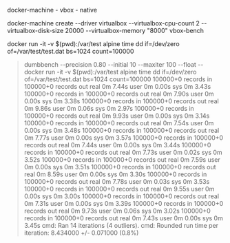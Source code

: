 docker-machine - vbox - native

 docker-machine create --driver virtualbox --virtualbox-cpu-count 2 --virtualbox-disk-size 20000 --virtualbox-memory "8000" vbox-bench

 docker run -it -v $(pwd):/var/test alpine time dd if=/dev/zero of=/var/test/test.dat bs=1024 count=100000

> dumbbench --precision 0.80 --initial 10 --maxiter 100 --float -- docker run -it -v $(pwd):/var/test alpine time dd if=/dev/zero of=/var/test/test.dat bs=1024 count=100000
100000+0 records in
100000+0 records out
real	0m 7.44s
user	0m 0.00s
sys	0m 3.43s
100000+0 records in
100000+0 records out
real	0m 7.90s
user	0m 0.00s
sys	0m 3.38s
100000+0 records in
100000+0 records out
real	0m 9.86s
user	0m 0.06s
sys	0m 2.97s
100000+0 records in
100000+0 records out
real	0m 9.93s
user	0m 0.00s
sys	0m 3.14s
100000+0 records in
100000+0 records out
real	0m 7.54s
user	0m 0.00s
sys	0m 3.48s
100000+0 records in
100000+0 records out
real	0m 7.77s
user	0m 0.00s
sys	0m 3.57s
100000+0 records in
100000+0 records out
real	0m 7.44s
user	0m 0.00s
sys	0m 3.44s
100000+0 records in
100000+0 records out
real	0m 7.73s
user	0m 0.02s
sys	0m 3.52s
100000+0 records in
100000+0 records out
real	0m 7.59s
user	0m 0.00s
sys	0m 3.51s
100000+0 records in
100000+0 records out
real	0m 8.59s
user	0m 0.00s
sys	0m 3.30s
100000+0 records in
100000+0 records out
real	0m 7.78s
user	0m 0.03s
sys	0m 3.53s
100000+0 records in
100000+0 records out
real	0m 9.55s
user	0m 0.00s
sys	0m 3.00s
100000+0 records in
100000+0 records out
real	0m 7.31s
user	0m 0.00s
sys	0m 3.39s
100000+0 records in
100000+0 records out
real	0m 9.73s
user	0m 0.06s
sys	0m 3.02s
100000+0 records in
100000+0 records out
real	0m 7.43s
user	0m 0.00s
sys	0m 3.45s
cmd: Ran 14 iterations (4 outliers).
cmd: Rounded run time per iteration: 8.434000 +/- 0.071000 (0.8%)